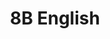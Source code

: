 ---
title: 8B English
type: 8B English
image: /img/detective-pikachu-dance.gif
heading: Class Goals
description: >-
  The overarching goal of this course is to improve your ability to communicate in English, both oral and written aspects. To that end we will have different course activities to help strengthen communication abilities and reinforce what you have already learned.
intro:
  blurbs:
    - image: /img/syllabus.svg
      text: >
        Syllabus
      link: /8B-english/syllabus
    - image: /img/pencil.svg
      text: >
        Assignments
      link: /8B-english/assignments
---
